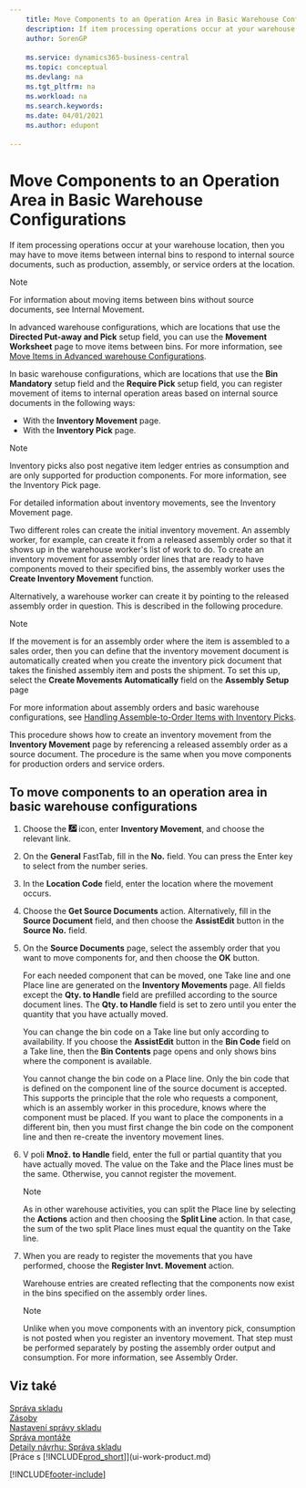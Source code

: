 ```yaml
---
    title: Move Components to an Operation Area in Basic Warehouse Configurations
    description: If item processing operations occur at your warehouse location, then you may have to move items between internal bins to respond to internal source documents.
    author: SorenGP

    ms.service: dynamics365-business-central
    ms.topic: conceptual
    ms.devlang: na
    ms.tgt_pltfrm: na
    ms.workload: na
    ms.search.keywords:
    ms.date: 04/01/2021
    ms.author: edupont

---
```

# Move Components to an Operation Area in Basic Warehouse Configurations
If item processing operations occur at your warehouse location, then you may have to move items between internal bins to respond to internal source documents, such as production, assembly, or service orders at the location.

> [!NOTE]  
> For information about moving items between bins without source documents, see Internal Movement.

In advanced warehouse configurations, which are locations that use the **Directed Put-away and Pick** setup field, you can use the **Movement Worksheet** page to move items between bins. For more information, see [Move Items in Advanced warehouse Configurations](warehouse-how-to-move-items-in-advanced-warehousing.md).

In basic warehouse configurations, which are locations that use the **Bin Mandatory** setup field and the **Require Pick** setup field, you can register movement of items to internal operation areas based on internal source documents in the following ways:

- With the **Inventory Movement** page.
- With the **Inventory Pick** page.

> [!NOTE]  
> Inventory picks also post negative item ledger entries as consumption and are only supported for production components. For more information, see the Inventory Pick page.

For detailed information about inventory movements, see the Inventory Movement page.

Two different roles can create the initial inventory movement. An assembly worker, for example, can create it from a released assembly order so that it shows up in the warehouse worker's list of work to do. To create an inventory movement for assembly order lines that are ready to have components moved to their specified bins, the assembly worker uses the **Create Inventory Movement** function.

Alternatively, a warehouse worker can create it by pointing to the released assembly order in question. This is described in the following procedure.

> [!NOTE]  
> If the movement is for an assembly order where the item is assembled to a sales order, then you can define that the inventory movement document is automatically created when you create the inventory pick document that takes the finished assembly item and posts the shipment. To set this up, select the **Create Movements Automatically** field on the **Assembly Setup** page
>
> For more information about assembly orders and basic warehouse configurations, see [Handling Assemble-to-Order Items with Inventory Picks](warehouse-how-to-pick-for-production.md#handling-assemble-to-order-items-with-inventory-picks).

This procedure shows how to create an inventory movement from the **Inventory Movement** page by referencing a released assembly order as a source document. The procedure is the same when you move components for production orders and service orders.

## To move components to an operation area in basic warehouse configurations
1. Choose the ![Lightbulb that opens the Tell Me feature](media/ui-search/search_small.png "Tell me what you want to do") icon, enter **Inventory Movement**, and choose the relevant link.
2. On the **General** FastTab, fill in the **No.** field. You can press the Enter key  to select from the number series.
3. In the **Location Code** field, enter the location where the movement occurs.
4. Choose the **Get Source Documents** action. Alternatively, fill in the **Source Document** field, and then choose the **AssistEdit** button in the **Source No.** field.
5. On the **Source Documents** page, select the assembly order that you want to move components for, and then choose the **OK** button.

   For each needed component that can be moved, one Take line and one Place line are generated on the **Inventory Movements** page. All fields except the **Qty. to Handle** field are prefilled according to the source document lines. The **Qty. to Handle** field is set to zero until you enter the quantity that you have actually moved.

   You can change the bin code on a Take line but only according to availability. If you choose the **AssistEdit** button in the **Bin Code** field on a Take line, then the **Bin Contents** page opens and only shows bins where the component is available.

   You cannot change the bin code on a Place line. Only the bin code that is defined on the component line of the source document is accepted. This supports the principle that the role who requests a component, which is an assembly worker in this procedure, knows where the component must be placed. If you want to place the components in a different bin, then you must first change the bin code on the component line and then re-create the inventory movement lines.
6. V poli **Množ. to Handle** field, enter the full or partial quantity that you have actually moved. The value on the Take and the Place lines must be the same. Otherwise, you cannot register the movement.

   > [!NOTE]  
   > As in other warehouse activities, you can split the Place line by selecting the **Actions** action and then choosing the **Split Line** action. In that case, the sum of the two split Place lines must equal the quantity on the Take line.

7. When you are ready to register the movements that you have performed, choose the **Register Invt. Movement** action.

   Warehouse entries are created reflecting that the components now exist in the bins specified on the assembly order lines.

   > [!NOTE]  
   > Unlike when you move components with an inventory pick, consumption is not posted when you register an inventory movement. That step must be performed separately by posting the assembly order output and consumption. For more information, see Assembly Order.

## Viz také
[Správa skladu](warehouse-manage-warehouse.md)    
[Zásoby](inventory-manage-inventory.md)    
[Nastavení správy skladu](warehouse-setup-warehouse.md)       
[Správa montáže](assembly-assemble-items.md)      
[Detaily návrhu: Správa skladu](design-details-warehouse-management.md)    
[Práce s [!INCLUDE[prod_short](includes/prod_short.md)]](ui-work-product.md)


[!INCLUDE[footer-include](includes/footer-banner.md)]